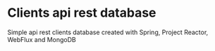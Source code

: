 # Clients api rest database

Simple api rest clients database created with Spring, Project Reactor, WebFlux and MongoDB
